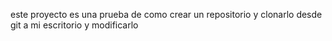 este proyecto es una prueba de como crear un repositorio y clonarlo desde git a mi escritorio y modificarlo
